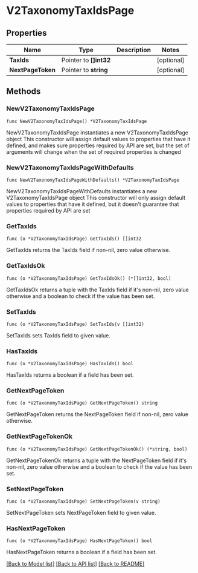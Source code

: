 # V2TaxonomyTaxIdsPage

## Properties

Name | Type | Description | Notes
------------ | ------------- | ------------- | -------------
**TaxIds** | Pointer to **[]int32** |  | [optional] 
**NextPageToken** | Pointer to **string** |  | [optional] 

## Methods

### NewV2TaxonomyTaxIdsPage

`func NewV2TaxonomyTaxIdsPage() *V2TaxonomyTaxIdsPage`

NewV2TaxonomyTaxIdsPage instantiates a new V2TaxonomyTaxIdsPage object
This constructor will assign default values to properties that have it defined,
and makes sure properties required by API are set, but the set of arguments
will change when the set of required properties is changed

### NewV2TaxonomyTaxIdsPageWithDefaults

`func NewV2TaxonomyTaxIdsPageWithDefaults() *V2TaxonomyTaxIdsPage`

NewV2TaxonomyTaxIdsPageWithDefaults instantiates a new V2TaxonomyTaxIdsPage object
This constructor will only assign default values to properties that have it defined,
but it doesn't guarantee that properties required by API are set

### GetTaxIds

`func (o *V2TaxonomyTaxIdsPage) GetTaxIds() []int32`

GetTaxIds returns the TaxIds field if non-nil, zero value otherwise.

### GetTaxIdsOk

`func (o *V2TaxonomyTaxIdsPage) GetTaxIdsOk() (*[]int32, bool)`

GetTaxIdsOk returns a tuple with the TaxIds field if it's non-nil, zero value otherwise
and a boolean to check if the value has been set.

### SetTaxIds

`func (o *V2TaxonomyTaxIdsPage) SetTaxIds(v []int32)`

SetTaxIds sets TaxIds field to given value.

### HasTaxIds

`func (o *V2TaxonomyTaxIdsPage) HasTaxIds() bool`

HasTaxIds returns a boolean if a field has been set.

### GetNextPageToken

`func (o *V2TaxonomyTaxIdsPage) GetNextPageToken() string`

GetNextPageToken returns the NextPageToken field if non-nil, zero value otherwise.

### GetNextPageTokenOk

`func (o *V2TaxonomyTaxIdsPage) GetNextPageTokenOk() (*string, bool)`

GetNextPageTokenOk returns a tuple with the NextPageToken field if it's non-nil, zero value otherwise
and a boolean to check if the value has been set.

### SetNextPageToken

`func (o *V2TaxonomyTaxIdsPage) SetNextPageToken(v string)`

SetNextPageToken sets NextPageToken field to given value.

### HasNextPageToken

`func (o *V2TaxonomyTaxIdsPage) HasNextPageToken() bool`

HasNextPageToken returns a boolean if a field has been set.


[[Back to Model list]](../README.md#documentation-for-models) [[Back to API list]](../README.md#documentation-for-api-endpoints) [[Back to README]](../README.md)



